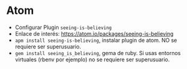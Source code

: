 

# Atom

* Configurar Plugin `seeing-is-believing`
* Enlace de interés: https://atom.io/packages/seeing-is-believing
* `apm install seeing-is-believing`, instalar plugin de atom. NO se requiere ser superusuario.
* `gem install seeing_is_believing`, gema de ruby. Si usas entornos virtuales (rbenv por ejemplo) no se requiere ser superusuario.

